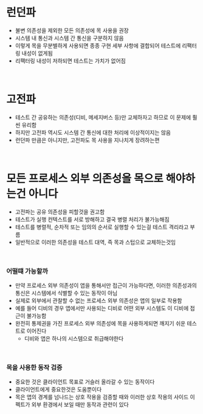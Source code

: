 # 런던파

- 불변 의존성을 제외한 모든 의존성에 목 사용을 권장
- 시스템 내 통신과 시스템 간 통신을 구분하지 않음
- 이렇게 목을 무분별하게 사용되면 종종 구현 세부 사항에 결합되어 테스트에 리팩터링 내성이 없게됨
- 리팩터링 내성이 저하되면 테스트는 가치가 없어짐

<br>

# 고전파

- 테스트 간 공유하는 의존성(디비, 메세지버스 등)만 교체하자고 하므로 이 문제에 훨씬 유리함
- 하지만 고전파 역시도 시스템 간 통신에 대한 처리에 이상적이지는 않음
- 런던파 만큼은 아니지만, 고전파도 목 사용을 지나치게 장려하는편

<br>

# 모든 프로세스 외부 의존성을 목으로 해야하는건 아니다

- 고전파는 공유 의존성을 피할것을 권고함
- 테스트가 실행 컨텍스트를 서로 방해하고 결국 병렬 처리가 불가능해짐
- 테스트를 병렬적, 순차적 또는 임의의 순서로 실행할 수 있는걸 테스트 격리라고 부름
- 일반적으로 이러한 의존성을 테스트 대역, 즉 목과 스텁으로 교체하는것임

<br>

### 어떨떄 가능할까

- 만약 프로세스 외부 의존성이 앱을 통해서만 접근이 가능하다면, 이러한 의존성과의 통신은 시스템에서 식별할 수 있는 동작이 아님
- 실제로 외부에서 관찰할 수 없는 프로세스 외부 의존성은 앱의 일부로 작용함
- 예를 들어 디비의 경우 앱에서만 사용되는 디비로 어떤 외부 시스템도 이 디비에 접근이 불가능함
- 완전히 통제권을 가진 프로세스 외부 의존성에 목을 사용하게되면 깨지기 쉬운 테스트로 이어진다
  - 디비와 앱은 하나의 시스템으로 취급해야한다

<br>

### 목을 사용한 동작 검증

- 중요한 것은 클라이언트 목표로 거슬러 올라갈 수 있는 동작이다
- 클라이언트에게 중요한것은 도움뿐이다
- 목은 앱의 경계를 넘나드는 상호 작용을 검증할 때와 이러한 상호 작용의 사이드 이펙트가 외부 환경에서 보일 때만 동작과 관련이 있다
